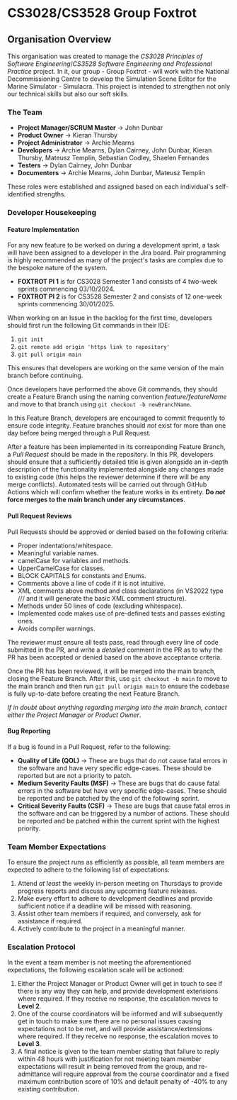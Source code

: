 # CS3028/CS3528 Group Foxtrot

## Organisation Overview
This organisation was created to manage the *CS3028 Principles of Software Engineering*/*CS3528 Software Engineering and Professional Practice* project. In it, our group - Group Foxtrot - will work with the National Decommissioning Centre to develop the Simulation Scene Editor for the Marine Simulator - Simulacra. This project is intended to strengthen not only our technical skills but also our soft skills.

### The Team
- **Project Manager/SCRUM Master** -> John Dunbar
- **Product Owner** -> Kieran Thursby
- **Project Administrator** -> Archie Mearns
- **Developers** -> Archie Mearns, Dylan Cairney, John Dunbar, Kieran Thursby, Mateusz Templin, Sebastian Codley, Shaelen Fernandes
- **Testers** -> Dylan Cairney, John Dunbar
- **Documenters** -> Archie Mearns, John Dunbar, Mateusz Templin

These roles were established and assigned based on each individual's self-identified strengths.

### Developer Housekeeping

#### Feature Implementation

For any new feature to be worked on during a development sprint, a task will have been assigned to a developer in the Jira board. Pair programming is highly recommended as many of the project's tasks are complex due to the bespoke nature of the system.
- **FOXTROT PI 1** is for CS3028 Semester 1 and consists of 4 two-week sprints commencing 03/10/2024.
- **FOXTROT PI 2** is for CS3528 Semester 2 and consists of 12 one-week sprints commencing 30/01/2025.

When working on an Issue in the backlog for the first time, developers should first run the following Git commands in their IDE:
1. `git init`
2. `git remote add origin 'https link to repository'`
3. `git pull origin main`

This ensures that developers are working on the same version of the main branch before continuing.

Once developers have performed the above Git commands, they should create a Feature Branch using the naming convention *feature/featureName* and move to that branch using `git checkout -b newBranchName`.

In this Feature Branch, developers are encouraged to commit frequently to ensure code integrity. Feature branches should *not* exist for more than one day before being merged through a Pull Request.

After a feature has been implemented in its corresponding Feature Branch, a *Pull Request* should be made in the repository. In this PR, developers should ensure that a sufficiently detailed title is given alongside an in-depth description of the functionality implemented alongside any changes made to existing code (this helps the reviewer determine if there will be any merge conflicts). Automated tests will be carried out through GitHub Actions which will confirm whether the feature works in its entirety. **Do _not_ force merges to the main branch under any circumstances**.

#### Pull Request Reviews

Pull Requests should be approved or denied based on the following criteria:
- Proper indentations/whitespace.
- Meaningful variable names.
- camelCase for variables and methods.
- UpperCamelCase for classes.
- BLOCK CAPITALS for constants and Enums.
- Comments above a line of code if it is not intuitive.
- XML comments above method and class declarations (in VS2022 type /// and it will generate the basic XML comment structure).
- Methods under 50 lines of code (excluding whitespace).
- Implemented code makes use of pre-defined tests and passes existing ones.
- Avoids compiler warnings.

The reviewer must ensure all tests pass, read through every line of code submitted in the PR, and write a *detailed* comment in the PR as to why the PR has been accepted or denied based on the above acceptance criteria.

Once the PR has been reviewed, it will be merged into the main branch, closing the Feature Branch. After this, use `git checkout -b main` to move to the main branch and then run `git pull origin main` to ensure the codebase is fully up-to-date before creating the next Feature Branch.

*If in doubt about anything regarding merging into the main branch, contact either the Project Manager or Product Owner*.

#### Bug Reporting

If a bug is found in a Pull Request, refer to the following:

- **Quality of Life (QOL)** -> These are bugs that do not cause fatal errors in the software and have very specific edge-cases. These should be reported but are not a priority to patch.
- **Medium Severity Faults (MSF)** -> These are bugs that do cause fatal errors in the software but have very specific edge-cases. These should be reported and be patched by the end of the following sprint.
- **Critical Severity Faults (CSF)** -> These are bugs that cause fatal erros in the software and can be triggered by a number of actions. These should be reported and be patched within the current sprint with the highest priority.

### Team Member Expectations
To ensure the project runs as efficiently as possible, all team members are expected to adhere to the following list of expectations:
1. Attend *at least* the weekly in-person meeting on Thursdays to provide progress reports and discuss any upcoming feature releases.
2. Make every effort to adhere to development deadlines and provide sufficient notice if a deadline will be missed with reasoning.
3. Assist other team members if required, and conversely, ask for assistance if required.
4. Actively contribute to the project in a meaningful manner.

### Escalation Protocol
In the event a team member is not meeting the aforementioned expectations, the following escalation scale will be actioned:
1. Either the Project Manager or Product Owner will get in touch to see if there is any way they can help, and provide development extensions where required. If they receive no response, the escalation moves to **Level 2**.
2. One of the course coordinators will be informed and will subsequently get in touch to make sure there are no personal issues causing expectations not to be met, and will provide assistance/extensions where required. If they receive no response, the escalation moves to **Level 3**.
3. A final notice is given to the team member stating that failure to reply within 48 hours with justification for not meeting team member expectations will result in being removed from the group, and re-admittance will require approval from the course coordinator and a fixed maximum contribution score of 10% and default penalty of -40% to any existing contribution.

